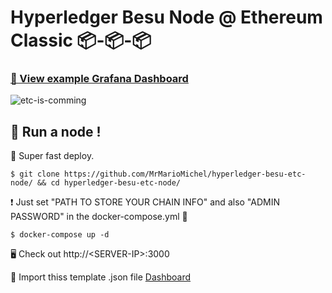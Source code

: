 # Hyperledger Besu Node @ Ethereum Classic 📦-📦-📦

### [👀 View example Grafana Dashboard](https://grafana.mariomichel.com/d/5S-6O8VZk/hyperledger-besu-node-at-ethereum-classic?orgId=1&refresh=10s)


![etc-is-comming](https://pics.mariomichel.com/pdgnav.png)

## 🏃 Run a node !

🚀 Super fast deploy. 

```
$ git clone https://github.com/MrMarioMichel/hyperledger-besu-etc-node/ && cd hyperledger-besu-etc-node/
```

❗ Just set "PATH TO STORE YOUR CHAIN INFO" and also "ADMIN PASSWORD" in the docker-compose.yml 🐳

```
$ docker-compose up -d 
```

🖥 Check out http://\<SERVER-IP>:3000 

📝 Import thiss template .json file [Dashboard](https://gist.githubusercontent.com/MrMarioMichel/95da2f980fb7e03be46f461d6cc48c4c/raw/e2134eaaeaa7ac75b94716d31551211e1b7d796e/gistfile1.txt)

